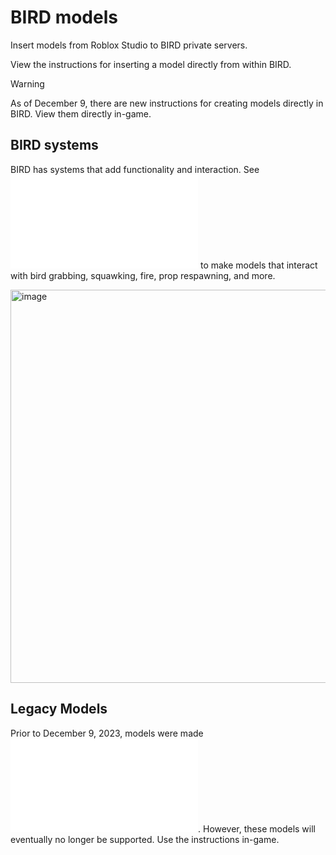 # BIRD models

Insert models from Roblox Studio to BIRD private servers.

View the instructions for inserting a model directly from within BIRD.

> [!WARNING]  
> As of December 9, there are new instructions for creating models directly in BIRD. View them directly in-game.

## BIRD systems

BIRD has systems that add functionality and interaction. See ![BIRDsystems](BIRDsystems.md) to make models that interact with bird grabbing, squawking, fire, prop respawning, and more.

<img width="629" alt="image" src="https://github.com/BouyertheDestroyer/BIRDmod/assets/150331530/67bcaf7a-82c2-4bd4-bd6a-26f6160d87c3">

## Legacy Models

Prior to December 9, 2023, models were made ![with the old instructions](LegacyInstructions.md). However, these models will eventually no longer be supported. Use the instructions in-game.

